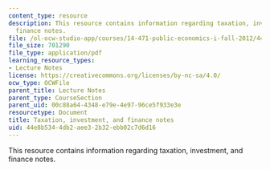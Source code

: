 ```yaml
---
content_type: resource
description: This resource contains information regarding taxation, investment, and
  finance notes.
file: /ol-ocw-studio-app/courses/14-471-public-economics-i-fall-2012/44e8b5344db2aee32b32ebb02c7d6d16_MIT14_471F12_Investment.pdf
file_size: 701290
file_type: application/pdf
learning_resource_types:
- Lecture Notes
license: https://creativecommons.org/licenses/by-nc-sa/4.0/
ocw_type: OCWFile
parent_title: Lecture Notes
parent_type: CourseSection
parent_uid: 00c88a64-4348-e79e-4e97-96ce5f933e3e
resourcetype: Document
title: Taxation, investment, and finance notes
uid: 44e8b534-4db2-aee3-2b32-ebb02c7d6d16
---
```

This resource contains information regarding taxation, investment, and finance notes.